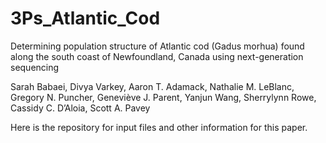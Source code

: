 # 3Ps_Atlantic_Cod
Determining population structure of Atlantic cod (Gadus morhua) found along the south coast of Newfoundland, Canada using next-generation sequencing 

Sarah Babaei, Divya Varkey, Aaron T. Adamack, Nathalie M. LeBlanc, Gregory N. Puncher, Geneviève J. Parent, Yanjun Wang, Sherrylynn Rowe, Cassidy C. D’Aloia, Scott A. Pavey

Here is the repository for input files and other information for this paper.
